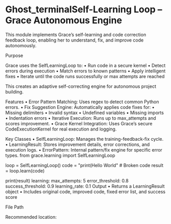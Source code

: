 # Ghost_terminalSelf-Learning Loop – Grace Autonomous Engine

This module implements Grace’s self-learning and code correction feedback loop, enabling her to understand, fix, and improve code autonomously.

Purpose

Grace uses the SelfLearningLoop to:
	•	Run code in a secure kernel
	•	Detect errors during execution
	•	Match errors to known patterns
	•	Apply intelligent fixes
	•	Iterate until the code runs successfully or max attempts are reached

This creates an adaptive self-correcting engine for autonomous project building.

Features
	•	Error Pattern Matching: Uses regex to detect common Python errors.
	•	Fix Suggestion Engine: Automatically applies code fixes for:
	•	Missing delimiters
	•	Invalid syntax
	•	Undefined variables
	•	Missing imports
	•	Indentation errors
	•	Iterative Execution: Runs up to max_attempts and scores improvement.
	•	Grace Kernel Integration: Uses Grace’s secure CodeExecutionKernel for real execution and logging.

Key Classes
	•	SelfLearningLoop: Manages the training-feedback-fix cycle.
	•	LearningResult: Stores improvement details, error corrections, and execution logs.
	•	ErrorPattern: Internal pattern/fix engine for specific error types.
 from grace.learning import SelfLearningLoop

loop = SelfLearningLoop()
code = "print(Hello World"  # Broken code
result = loop.learn(code)

print(result) 
learning:
  max_attempts: 5
  error_threshold: 0.8
  success_threshold: 0.9
  learning_rate: 0.1
  Output
	•	Returns a LearningResult object
	•	Includes original code, improved code, fixed error list, and success score

File Path

Recommended location:
